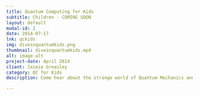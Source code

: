 ```yaml
---
title: Quantum Computing for Kids
subtitle: Children - COMING SOON
layout: default
modal-id: 2
date: 2014-07-17
lnk: qckids
img: diveinquantumkids.png
thumbnail: diveinquantumkids.mp4
alt: image-alt
project-date: April 2014
client: Jaimie Greasley
category: QC for Kids
description: Come hear about the strange world of Quantum Mechanics and learn what Quantum Computing is about.

---
```

